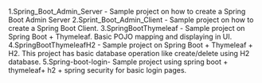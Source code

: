 1.Spring_Boot_Admin_Server - Sample project on how to create a Spring Boot Admin Server 
2.Sprint_Boot_Admin_Client - Sample project on how to create a Spring Boot Client.
3.SpringBootThymeleaf - Sample project on Spring Boot + Thymeleaf. Basic POJO mapping and displaying in UI. 
4.SpringBootThymeleafH2 - Sample project on Spring Boot + Thymeleaf + H2. This project has basic database operation like create/delete using H2 database.
5.Spring-boot-login- Sample project using spring boot + thymeleaf+ h2 + spring security for basic login pages.
